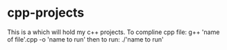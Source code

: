 # cpp-projects
This is a which will hold my c++ projects.
To compline cpp file:
  g++ 'name of file'.cpp -o 'name to run'
then to run:
./'name to run'
